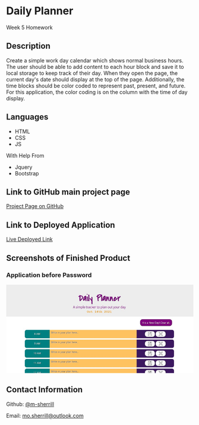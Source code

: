 # Daily Planner

Week 5 Homework

## Description

Create a simple work day calendar which shows normal business hours. The user should be able to add content to each hour block and save it to local storage to keep track of their day. When they open the page, the current day's date should display at the top of the page. Additionally, the time blocks should be color coded to represent past, present, and future. For this application, the color coding is on the column with the time of day display. 

## Languages
- HTML
- CSS
- JS

With Help From
- Jquery
- Bootstrap

## Link to GitHub main project page

[Project Page on GitHub](https://github.com/m-sherrill/work-day-planner)

## Link to Deployed Application

[Live Deployed Link](https://m-sherrill.github.io/work-day-planner/)

## Screenshots of Finished Product

### Application before Password

![Screenshot of application](assets/images/screenshot.jpg)



## Contact Information

Github: [@m-sherrill](https://github.com/m-sherrill)

Email: mo.sherrill@outlook.com
